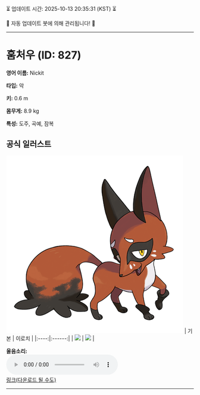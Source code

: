 
⏳ 업데이트 시간: 2025-10-13 20:35:31 (KST) ⏳

🤖 자동 업데이트 봇에 의해 관리됩니다! 🤖

---

# 훔처우 (ID: 827)
**영어 이름:** Nickit

**타입:** 악

**키:** 0.6 m

**몸무게:** 8.9 kg

**특성:** 도주, 곡예, 잠복

## 공식 일러스트
![](https://raw.githubusercontent.com/PokeAPI/sprites/master/sprites/pokemon/other/official-artwork/827.png)
| 기본 | 이로치 |
|:----:|:------:|
| <img src="http://play.pokemonshowdown.com/sprites/ani/nickit.gif" width="200"> | <img src="http://play.pokemonshowdown.com/sprites/ani-shiny/nickit.gif" width="200"> |

**울음소리:**<br><audio controls src="https://raw.githubusercontent.com/PokeAPI/cries/main/cries/pokemon/latest/827.ogg"></audio><br> [링크(다운로드 될 수도)](https://raw.githubusercontent.com/PokeAPI/cries/main/cries/pokemon/latest/827.ogg)


---
